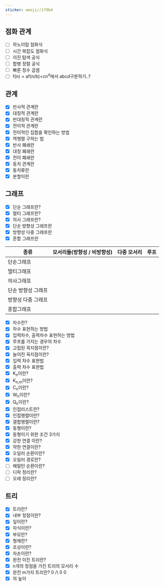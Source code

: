 ```yaml
---
sticker: emoji//1f9b4
---
```

## 점화 관계
- [ ] 하노이탑 점화식
- [ ] 시간 복잡도 점화식
- [ ] 이진 탐색 공식
- [ ] 합병 정렬 공식
- [ ] 빠른 정수 곱셈
- [ ] f(n) = af(n/b)+cn<sup>d</sup>에서 abcd구분하기..?
## 관계
- [x] 반사적 관계란
- [x] 대칭적 관계란
- [x] 반대칭적 관계란
- [x] 전이적 관계란
- [x] 전이적인 집합을 확인하는 방법
- [x] 역행렬 구하는 법
- [x] 반사 폐쇄란
- [x] 대칭 폐쇄란
- [x] 전이 폐쇄란
- [x] 동치 관계란
- [x] 동치류란
- [x] 분할이란
## 그래프
- [x] 단순 그래프란?
- [x] 멀티 그래프란?
- [x] 의사 그래프란?
- [x] 단순 방향성 그래프란
- [x] 방향성 다중 그래프란
- [x] 혼합 그래프란

| 종류               | 모서리들(방향성 / 비방향성) | 다중 모서리 | 루프 |
| ------------------ | -------- | ----------- | ------- |
| 단순그래프         |          |             |          |
| 멀티그래프         |          |             |      |
| 의사그래프         |          |             |      |
| 단순 방향성 그래프 |          |             |      |
| 방향성 다중 그래프 |          |             |      |
| 혼합그래프         |          |             |      |

- [x] 차수란?
- [x] 차수 표현하는 방법
- [x] 입력차수, 출력차수 표현하는 방법
- [x] 루프를 가지는 경우의 차수
- [x] 고립된 꼭지점이란?
- [x] 늘어진 꼭지점이란?
- [x] 입력 차수 표현법
- [x] 출력 차수 표현법
- [x] K<sub>n</sub>이란?
- [x] K<sub>n,m</sub>이란?
- [x] C<sub>n</sub>이란?
- [x] W<sub>n</sub>이란?
- [x] Q<sub>n</sub>이란?
- [x] 인접리스트란?
- [x] 인접행렬이란?
- [x] 결합행렬이란?
- [x] 동형이란?
- [x] 동형이기 위한 조건 3가지
- [x] 강한 연결 이란?
- [x] 약한 연결이란?
- [x] 오일러 순환이란?
- [x] 오일러 경로란?
- [ ] 해밀턴 순환이란?
- [ ] 디락 정리란?
- [ ] 오레 정리란?
## 트리
- [x] 트리란?
- [x] 내부 정점이란?
- [x] 잎이란?
- [x] 자식이란?
- [x] 부모란?
- [x] 형제란?
- [x] 조상이란?
- [x] 자손이란?
- [x] 완전 이진 트리란?
- [x] n개의 정점을 가진 트리의 모서리 수
- [x] 완전 m가지 트리란?
0
/\\
0 0
- [x] 의 높이